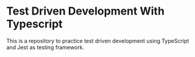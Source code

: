 # Test Driven Development With Typescript

This is a repository to practice test driven development using TypeScript and Jest as testing framework.
